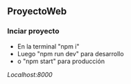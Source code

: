 ## ProyectoWeb

### Inciar proyecto
* En la terminal "npm i"
* Luego "npm run dev" para desarrollo
* o "npm start" para producción

*Localhost:8000*
